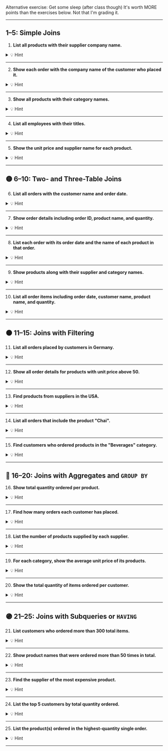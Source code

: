 Alternative exercise: Get some sleep (after class though)
It's worth MORE points than the exercises below.
Not that I'm grading it.

---

## **1–5: Simple Joins**

1. **List all products with their supplier company name.**

<details><summary>💡 Hint</summary>Join `Products` and `Suppliers` using `SupplierID`.</details>

---

2. **Show each order with the company name of the customer who placed it.**

<details><summary>💡 Hint</summary>Join `Orders` with `Customers` using `CustomerID`.</details>

---

3. **Show all products with their category names.**

<details><summary>💡 Hint</summary>Join `Products` with `Categories` using `CategoryID`.</details>

---

4. **List all employees with their titles.**

<details><summary>💡 Hint</summary>Use the `Employees` table; no join needed. Consider this a freebie warmup.</details>

---

5. **Show the unit price and supplier name for each product.**

<details><summary>💡 Hint</summary>Join `Products` and `Suppliers`, then select `UnitPrice` and `CompanyName`.</details>

---

## 🟡 **6–10: Two- and Three-Table Joins**

6. **List all orders with the customer name and order date.**

<details><summary>💡 Hint</summary>Join `Orders` with `Customers`.</details>

---

7. **Show order details including order ID, product name, and quantity.**

<details><summary>💡 Hint</summary>Join `Order Details` with `Products`.</details>

---

8. **List each order with its order date and the name of each product in that order.**

<details><summary>💡 Hint</summary>Join `Orders` → `Order Details` → `Products`.</details>

---

9. **Show products along with their supplier and category names.**

<details><summary>💡 Hint</summary>Join `Products` with both `Suppliers` and `Categories`.</details>

---

10. **List all order items including order date, customer name, product name, and quantity.**

<details><summary>💡 Hint</summary>Join `Orders`, `Customers`, `Order Details`, and `Products`.</details>

---

## 🟠 **11–15: Joins with Filtering**

11. **List all orders placed by customers in Germany.**

<details><summary>💡 Hint</summary>Join `Orders` with `Customers`, then filter `Country = 'Germany'`.</details>

---

12. **Show all order details for products with unit price above 50.**

<details><summary>💡 Hint</summary>Join `Order Details` with `Products`, then filter `UnitPrice > 50`.</details>

---

13. **Find products from suppliers in the USA.**

<details><summary>💡 Hint</summary>Join `Products` with `Suppliers`, then filter by `Country = 'USA'`.</details>

---

14. **List all orders that include the product "Chai".**

<details><summary>💡 Hint</summary>Join `Order Details` → `Products`, filter `ProductName = 'Chai'`, then get order info.</details>

---

15. **Find customers who ordered products in the "Beverages" category.**

<details><summary>💡 Hint</summary>Join `Orders` → `Order Details` → `Products` → `Categories`, then filter by category name.</details>

---

## 🔵 **16–20: Joins with Aggregates and `GROUP BY`**

16. **Show total quantity ordered per product.**

<details><summary>💡 Hint</summary>Join `Order Details` and `Products`, then group by `ProductName` and sum `Quantity`.</details>

---

17. **Find how many orders each customer has placed.**

<details><summary>💡 Hint</summary>Join `Orders` with `Customers`, group by customer.</details>

---

18. **List the number of products supplied by each supplier.**

<details><summary>💡 Hint</summary>Join `Products` with `Suppliers`, then group by supplier.</details>

---

19. **For each category, show the average unit price of its products.**

<details><summary>💡 Hint</summary>Join `Products` with `Categories`, then use `AVG(UnitPrice)` grouped by category name.</details>

---

20. **Show the total quantity of items ordered per customer.**

<details><summary>💡 Hint</summary>Join `Customers` → `Orders` → `Order Details`, group by customer, sum `Quantity`.</details>

---

## 🟣 **21–25: Joins with Subqueries or `HAVING`**

21. **List customers who ordered more than 300 total items.**

<details><summary>💡 Hint</summary>Same as Exercise 20, but add `HAVING SUM(Quantity) > 300`.</details>

---

22. **Show product names that were ordered more than 50 times in total.**

<details><summary>💡 Hint</summary>Join `Order Details` and `Products`, group by product, `HAVING SUM(Quantity) > 50`.</details>

---

23. **Find the supplier of the most expensive product.**

<details><summary>💡 Hint</summary>Subquery to get `MAX(UnitPrice)` → get `SupplierID` → join with `Suppliers`.</details>

---

24. **List the top 5 customers by total quantity ordered.**

<details><summary>💡 Hint</summary>Join `Customers` → `Orders` → `Order Details`, group by customer, sort and limit.</details>

---

25. **List the product(s) ordered in the highest-quantity single order.**

<details><summary>💡 Hint</summary>Subquery: group by `OrderID`, order by `SUM(Quantity) DESC`, then get product info from top `OrderID`.</details>

---
